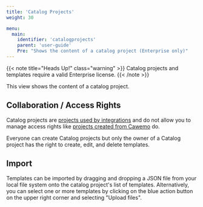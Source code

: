 ```yaml
---
title: 'Catalog Projects'
weight: 30

menu:
  main:
    identifier: 'catalogprojects'
    parent: 'user-guide'
    Pre: "Shows the content of a catalog project (Enterprise only)"
---
```


{{< note title="Heads Up!" class="warning" >}}
Catalog projects and templates require a valid Enterprise license.
{{< /note >}}

This view shows the content of a catalog project.

## Collaboration / Access Rights

Catalog projects are [projects used by integrations](../projects/#projects-used-by-integrations) and do not allow you to manage access rights like [projects created from Cawemo](../projects/#projects-created-from-cawemo) do.

Everyone can create Catalog projects but only the owner of a Catalog project has the right to create, edit, and delete templates.

## Import

Templates can be imported by dragging and dropping a JSON file from your local file system onto the catalog project's list of templates. Alternatively, you can select one or more templates by clicking on the blue action button on the upper right corner and selecting "Upload files".
